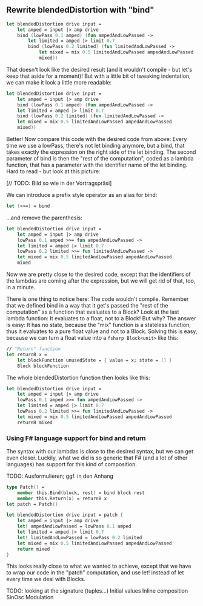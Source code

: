 
## Rewrite blendedDistortion with "bind"

```fsharp
let blendedDistortion drive input =
    let amped = input |> amp drive
    bind (lowPass 0.1 amped) (fun ampedAndLowPassed ->
        let limited = amped |> limit 0.7
        bind (lowPass 0.2 limited) (fun limitedAndLowPassed ->
            let mixed = mix 0.5 limitedAndLowPassed ampedAndLowPassed
            mixed))
```

That doesn't look like the desired result (and it wouldn't compile - but let's keep that aside for a moment)! But with a little bit of tweaking indentation, we can make it look a little more readable:

```fsharp
let blendedDistortion drive input =
    let amped = input |> amp drive
    bind (lowPass 0.1 amped) (fun ampedAndLowPassed ->
    let limited = amped |> limit 0.7
    bind (lowPass 0.2 limited) (fun limitedAndLowPassed ->
    let mixed = mix 0.5 limitedAndLowPassed ampedAndLowPassed
    mixed))
```

Better! Now compare this code with the desired code from above: Every time we use a lowPass, there's not let binding anymore, but a bind, that takes exactly the expression on the right side of the let binding. The second parameter of bind is then the "rest of the computation", coded as a lambda function, that has a parameter with the identifier name of the let binding. Hard to read - but look at this picture:

[// TODO: Bild so wie in der Vortragspräsi]

We can introduce a prefix style operator as an alias for bind:

```fsharp
let (>>=) = bind
```

...and remove the parenthesis:

```fsharp
let blendedDistortion drive input =
    let amped = input |> amp drive
    lowPass 0.1 amped >>= fun ampedAndLowPassed ->
    let limited = amped |> limit 0.7
    lowPass 0.2 limited >>= fun limitedAndLowPassed ->
    let mixed = mix 0.5 limitedAndLowPassed ampedAndLowPassed
    mixed
```

Now we are pretty close to the desired code, except that the identifiers of the lambdas are coming after the expression, but we will get rid of that, too, in a minute.

There is one thing to notice here: The code wouldn't compile. Remember that we defined bind in a way that it get's passed the "rest of the computation" as a function that evaluates to a Block? Look at the last lambda function: It evaluates to a float, not to a Block! But why? The answer is easy: It has no state, because the "mix" function is a stateless function, thus it evaluates to a pure float value and not to a Block. Solving this is easy, because we can turn a float value into a ```fsharp Block<unit>``` like this:

```fsharp
// "Return" function
let returnB x =
    let blockFunction unusedState = { value = x; state = () }
    Block blockFunction
```

The whole blendedDistortion function then looks like this:

```fsharp
let blendedDistortion drive input =
    let amped = input |> amp drive
    lowPass 0.1 amped >>= fun ampedAndLowPassed ->
    let limited = amped |> limit 0.7
    lowPass 0.2 limited >>= fun limitedAndLowPassed ->
    let mixed = mix 0.5 limitedAndLowPassed ampedAndLowPassed
    returnB mixed
```

### Using F# language support for bind and return

The syntax with our lambdas is close to the desired syntax, but we can get even closer. Luckily, what we did is so generic that F# (and a lot of other languages) has support for this kind of composition.

TODO: Ausformulieren; ggf. in den Anhang

```fsharp
type Patch() =
    member this.Bind(block, rest) = bind block rest
    member this.Return(x) = returnB x
let patch = Patch()
```

```fsharp
let blendedDistortion drive input = patch {
    let amped = input |> amp drive
    let! ampedAndLowPassed = lowPass 0.1 amped
    let limited = amped |> limit 0.7
    let! limitedAndLowPassed = lowPass 0.2 limited
    let mixed = mix 0.5 limitedAndLowPassed ampedAndLowPassed
    return mixed
}
```

This looks really close to what we wanted to achieve, except that we have to wrap our code in the "patch" computation, and use let! instead of let every time we deal with Blocks.


TODO: looking at the signature (tuples...)
Initial values
Inline composition
SinOsc
Modulation
